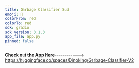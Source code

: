 ```yaml
---
title: Garbage Classifier Sud
emoji: 🐨
colorFrom: red
colorTo: red
sdk: gradio
sdk_version: 3.1.3
app_file: app.py
pinned: false
---
```


**Check out the App Here**------------> https://huggingface.co/spaces/Dinoking/Garbage-Classifier-V2
